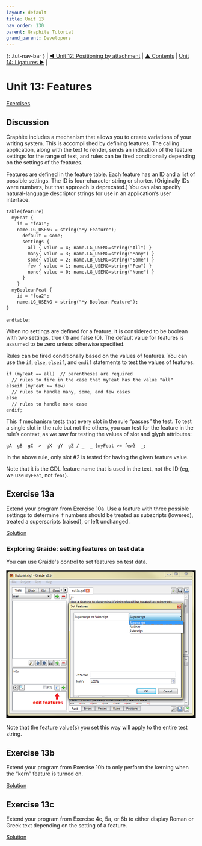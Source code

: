 ```yaml
---
layout: default
title: Unit 13
nav_order: 130
parent: Graphite Tutorial
grand_parent: Developers
---
```


{: .tut-nav-bar }
|  [&#x25C0; Unit 12: Positioning by attachment](graide_tutorial12) | [&#x25B2; Contents](../graide_tutorial#contents) | [Unit 14: Ligatures &#x25B6;](graide_tutorial14) |

# Unit 13: Features

[Exercises](graide_tutorial13#exercise-13a)

## Discussion

Graphite includes a mechanism that allows you to create variations of your writing system. This is accomplished by defining features. The calling application, along with the text to render, sends an indication of the feature settings for the range of text, and rules can be fired conditionally depending on the settings of the features.

Features are defined in the feature table. Each feature has an ID and a list of possible settings. The ID is four-character string or shorter. (Originally IDs were numbers, but that approach is deprecated.) You can also specify natural-language descriptor strings for use in an application’s user interface.

```
table(feature)
  myFeat {
    id = "fea1";
    name.LG_USENG = string("My Feature");
      default = some;
      settings {
        all { value = 4; name.LG_USENG=string("All") }
        many{ value = 3; name.LG_USENG=string("Many") }
        some{ value = 2; name.LB_USENG=string("Some") }
        few { value = 1; name.LG_USENG=string("Few") }
        none{ value = 0; name.LG_USENG=string("None") }
      }
    }
  myBooleanFeat {
    id = "fea2";
    name.LG_USENG = string("My Boolean Feature");
}

endtable;
```

When no settings are defined for a feature, it is considered to be boolean with two settings, true (1) and false (0). The default value for features is assumed to be zero unless otherwise specified.

Rules can be fired conditionally based on the values of features. You can use the `if`, `else`, `elseif`, and `endif` statements to test the values of features.

```
if (myFeat == all)  // parentheses are required
  // rules to fire in the case that myFeat has the value "all"
elseif (myFeat >= few)
  // rules to handle many, some, and few cases
else
  // rules to handle none case
endif;
```

This if mechanism tests that every slot in the rule “passes” the test. To test a single slot in the rule but not the others, you can test for the feature in the rule’s context, as we saw for testing the values of slot and glyph attributes:

```
gA  gB  gC  >  gX  gY  gZ / _  _ {myFeat >= few}  _;
```

In the above rule, only slot #2 is tested for having the given feature value.

Note that it is the GDL feature name that is used in the text, not the ID (eg, we use `myFeat`, not `fea1`).

## Exercise 13a

Extend your program from Exercise 10a. Use a feature with three possible settings to determine if numbers should be treated as subscripts (lowered), treated a superscripts (raised), or left unchanged.

[Solution](graphite_tut_solutions#exercise-13a)

### Exploring Graide: setting features on test data

You can use Graide's control to set features on test data.

![Setting a feature on test data](../assets/images/graide13_1_features.png)

Note that the feature value(s) you set this way will apply to the entire test string.

## Exercise 13b

Extend your program from Exercise 10b to only perform the kerning when the “kern” feature is turned on.

[Solution](graphite_tut_solutions#exercise-13b)

## Exercise 13c

Extend your program from Exercise 4c, 5a, or 6b to either display Roman or Greek text depending on the setting of a feature.

[Solution](graphite_tut_solutions#exercise-13c)